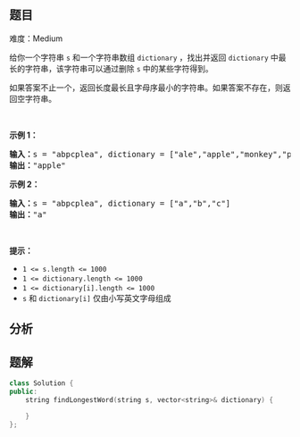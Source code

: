 
## 题目
难度：Medium
<p>给你一个字符串 <code>s</code> 和一个字符串数组 <code>dictionary</code> ，找出并返回&nbsp;<code>dictionary</code> 中最长的字符串，该字符串可以通过删除 <code>s</code> 中的某些字符得到。</p>

<p>如果答案不止一个，返回长度最长且字母序最小的字符串。如果答案不存在，则返回空字符串。</p>

<p>&nbsp;</p>

<p><strong>示例 1：</strong></p>

<pre>
<strong>输入：</strong>s = "abpcplea", dictionary = ["ale","apple","monkey","plea"]
<strong>输出：</strong>"apple"
</pre>

<p><strong>示例 2：</strong></p>

<pre>
<strong>输入：</strong>s = "abpcplea", dictionary = ["a","b","c"]
<strong>输出：</strong>"a"
</pre>

<p>&nbsp;</p>

<p><strong>提示：</strong></p>

<ul>
	<li><code>1 &lt;= s.length &lt;= 1000</code></li>
	<li><code>1 &lt;= dictionary.length &lt;= 1000</code></li>
	<li><code>1 &lt;= dictionary[i].length &lt;= 1000</code></li>
	<li><code>s</code> 和 <code>dictionary[i]</code> 仅由小写英文字母组成</li>
</ul>

## 分析

## 题解
```cpp
class Solution {
public:
    string findLongestWord(string s, vector<string>& dictionary) {

    }
};
```